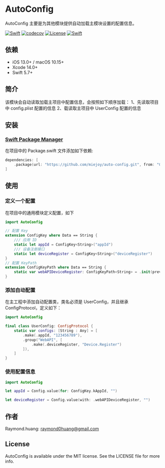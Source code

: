 # AutoConfig

AutoConfig 主要是为其他模块提供自动加载主模块设置的配置信息。

[![Swift](https://github.com/miejoy/auto-config/actions/workflows/test.yml/badge.svg)](https://github.com/miejoy/auto-config/actions/workflows/test.yml)
[![codecov](https://codecov.io/gh/miejoy/auto-config/branch/main/graph/badge.svg)](https://codecov.io/gh/miejoy/auto-config)
[![License](https://img.shields.io/badge/license-MIT-brightgreen.svg)](LICENSE)
[![Swift](https://img.shields.io/badge/swift-5.4-brightgreen.svg)](https://swift.org)

## 依赖

- iOS 13.0+ / macOS 10.15+
- Xcode 14.0+
- Swift 5.7+

## 简介

该模块会自动读取加载主项目中配置信息，会按照如下顺序加载：
1、先读取项目中 config.plist 配置的信息
2、载读取主项目中 UserConfig 配置的信息

## 安装

### [Swift Package Manager](https://github.com/apple/swift-package-manager)

在项目中的 Package.swift 文件添加如下依赖:

```swift
dependencies: [
    .package(url: "https://github.com/miejoy/auto-config.git", from: "0.1.0"),
]
```

## 使用

### 定义一个配置
在项目中的通用模块定义配置，如下
```swift
import AutoConfig

// 配置 Key
extension ConfigKey where Data == String {
    /// 应用 ID
    static let appId = ConfigKey<String>("appId")
    /// 设备注册接口
    static let deviceRegister = ConfigKey<String>("deviceRegister")
}
// 配置 KeyPath
extension ConfigKeyPath where Data == String {
    static var webAPIDeviceRegister: ConfigKeyPath<String> = .init(prevPaths: ["WebAPI"], key: .deviceRegister)
}
```

### 添加自动配置
在主工程中添加自动配置类，类名必须是 UserConfig，并且继承 ConfigProtocol，定义如下：
```swift
import AutoConfig

final class UserConfig: ConfigProtocol {
    static var configs: [String : Any] = [
        .make(.appId, "123456789"),
        .group("WebAPI", [
            .make(.deviceRegister, "Device.Register")
        ]),
    ]
}
```

### 使用配置信息

```swift
import AutoConfig

let appId = Config.value(for: ConfigKey.kAppId, "")

let deviceRegister = Config.value(with: .webAPIDeviceRegister, "")
```

## 作者

Raymond.huang: raymond0huang@gmail.com

## License

AutoConfig is available under the MIT license. See the LICENSE file for more info.

